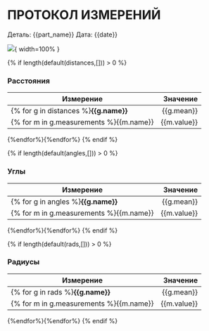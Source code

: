 
# ПРОТОКОЛ ИЗМЕРЕНИЙ

Деталь: {{part_name}} 
Дата: {{date}}

![](data:image/png;base64,{{first(imgs)}}){ width=100% }

{% if length(default(distances,[])) > 0 %}
### Расстояния
Измерение|Значение
-----|-----:
{% for g in distances %}**{{g.name}}**|{{g.mean}}
{% for m in g.measurements %}{{m.name}}|{{m.value}}
{%endfor%}{%endfor%}
{% endif %}

{% if length(default(angles,[])) > 0 %}
### Углы

Измерение|Значение
-----|-----:
{% for g in angles %}**{{g.name}}**|{{g.mean}}
{% for m in g.measurements %}{{m.name}}|{{m.value}}
{%endfor%}{%endfor%}
{% endif %}

{% if length(default(rads,[])) > 0 %}
### Радиусы

Измерение|Значение
-----|-----:
{% for g in rads %}**{{g.name}}**|{{g.mean}}
{% for m in g.measurements %}{{m.name}}|{{m.value}}
{%endfor%}{%endfor%}
{% endif %}





